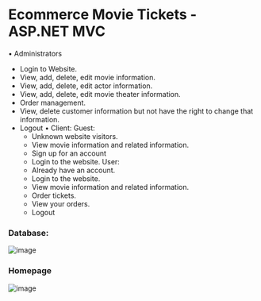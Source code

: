 # Ecommerce Movie Tickets - ASP.NET MVC
•	Administrators
- Login to Website.
- View, add, delete, edit movie information.
- View, add, delete, edit actor information.
- View, add, delete, edit movie theater information.
- Order management.
- View, delete customer information but not have the right to change that information.
- Logout
•	Client:
  Guest:
  - Unknown website visitors.
  - View movie information and related information.
  - Sign up for an account
  - Login to the website.
  User:
  - Already have an account.
  - Login to the website.
  - View movie information and related information.
  - Order tickets.
  - View your orders.
  - Logout
### Database:
![image](https://user-images.githubusercontent.com/91320228/202116130-f50e1d2c-f6a0-4c53-8c81-221c62edb2b7.png)
### Homepage
![image](https://user-images.githubusercontent.com/91320228/202116345-802affaf-a9d4-439d-8189-fc698beaad10.png)

